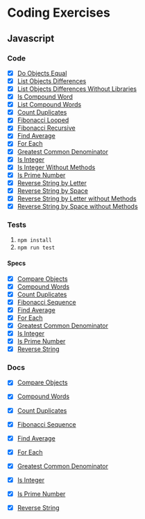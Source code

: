 # Coding Exercises
## Javascript
### Code
- [x] [Do Objects Equal](./javascript/modules/compareObjects.js)
- [x] [List Objects Differences](./javascript/modules/compareObjects.js)
- [x] [List Objects Differences Without Libraries](./javascript/compareObjects.js)
- [x] [Is Compound Word](./javascript/modules/compoundWords.js)
- [x] [List Compound Words](./javascript/modules/compoundWords.js)
- [x] [Count Duplicates](./javascript/modules/countDuplicates.js)
- [x] [Fibonacci Looped](./javascript/modules/fibonacciSequence.js)
- [x] [Fibonacci Recursive](./javascript/modules/fibonacciSequence.js)
- [x] [Find Average](./javascript/modules/findAverage.js)
- [x] [For Each](./javascript/modules/forEach.js)
- [x] [Greatest Common Denominator](./javascript/modules/greatestCommonDenominators.js)
- [x] [Is Integer](./javascript/modules/isInteger.js)
- [x] [Is Integer Without Methods](./javascript/modules/isInteger.js)
- [x] [Is Prime Number](./javascript/modules/isPrimeNumber.js)
- [x] [Reverse String by Letter](./javascript/modules/reverseString.js)
- [x] [Reverse String by Space](./javascript/modules/reverseString.js)
- [x] [Reverse String by Letter without Methods](./javascript/modules/reverseString.js)
- [x] [Reverse String by Space without Methods](./javascript/modules/reverseString.js)

### Tests
1. `npm install`
2. `npm run test`

#### Specs
- [x] [Compare Objects](./javascript/test/specs/modules/compareObjects.js)
- [x] [Compound Words](./javascript/test/specs/modules/compoundWords.js)
- [x] [Count Duplicates](./javascript/test/specs/modules/countDuplicates.js)
- [x] [Fibonacci Sequence](./javascript/test/specs/modules/fibonacciSequence.js)
- [x] [Find Average](./javascript/test/specs/modules/findAverage.js)
- [x] [For Each](./javascript/test/specs/modules/forEach.js)
- [x] [Greatest Common Denominator](./javascript/test/specs/modules/greatestCommonDenominators.js)
- [x] [Is Integer](./javascript/test/specs/modules/isInteger.js)
- [x] [Is Prime Number](./javascript/test/specs/modules/isPrimeNumber.js)
- [x] [Reverse String](./javascript/test/specs/modules/reverseString.js)

### Docs
- [x] [Compare Objects](./docs/javascript/compareObjects.md)
- [x] [Compound Words](./docs/javascript/compoundWords.md)
- [x] [Count Duplicates](./docs/javascript/countDuplicates.md)
- [x] [Fibonacci Sequence](./docs/javascript/fibonacciSequence.md)
- [x] [Find Average](./docs/javascript/findAverage.md)
- [x] [For Each](./docs/javascript/forEach.md)
- [x] [Greatest Common Denominator](./docs/javascript/greatestCommonDenominators.md)
- [x] [Is Integer](./docs/javascript/isInteger.js)
- [x] [Is Prime Number](./docs/javascript/isPrimeNumber.js)
- [x] [Reverse String](./docs/javascript/reverseString.md)

